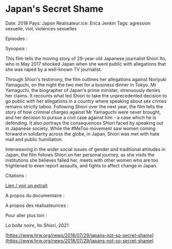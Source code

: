 # Japan's Secret Shame

Date: 2018
Pays: Japon
Réalisateur.ice: Erica Jenkin
Tags: agression sexuelle, viol, violences sexuelles

Episodes :

Synopsis :

This film tells the moving story of 29-year-old Japanese journalist Shiori Ito, who in May 2017 shocked Japan when she went public with allegations that she was raped by a well-known TV journalist.

Through Shiori's testimony, the film outlines her allegations against Noriyuki Yamaguchi, on the night the two met for a business dinner in Tokyo. Mr Yamaguchi, the biographer of Japan's prime minister, strenuously denies her claims. It recounts what led Shiori to take the unprecedented decision to go public with her allegations in a country where speaking about sex crimes remains strictly taboo. Following Shiori over the next year, the film tells the story of how criminal charges against Mr Yamaguchi were never brought, and her decision to pursue a civil case against him - a case which he is defending. It also portrays the consequences Shiori faced by speaking out in Japanese society. While the #MeToo movement saw women coming forward in solidarity across the globe, in Japan, Shiori was met with hate mail and public humiliation.

Interweaving in the wider social issues of gender and traditional attitudes in Japan, the film follows Shiori on her personal journey, as she visits the institutions she believes failed her, meets with other women who are too frightened to even report assaults, and fights to affect change in Japan.

Citations :

[Lien / voir un extrait](https://www.bbc.co.uk/programmes/p06bswgq) 

A propos du documentaire :

A propos des réalisateurices :

Pour aller plus loin :

*La boîte noire*, Ito Shiori, 2021 

[https://www.hrw.org/news/2018/07/29/japans-not-so-secret-shame](https://www.hrw.org/news/2018/07/29/japans-not-so-secret-shame)